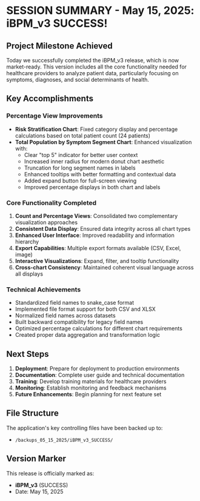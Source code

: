 # SESSION SUMMARY - May 15, 2025: iBPM_v3 SUCCESS!

## Project Milestone Achieved

Today we successfully completed the iBPM_v3 release, which is now market-ready. This version includes all the core functionality needed for healthcare providers to analyze patient data, particularly focusing on symptoms, diagnoses, and social determinants of health.

## Key Accomplishments

### Percentage View Improvements
- **Risk Stratification Chart**: Fixed category display and percentage calculations based on total patient count (24 patients)
- **Total Population by Symptom Segment Chart**: Enhanced visualization with:
  - Clear "top 5" indicator for better user context
  - Increased inner radius for modern donut chart aesthetic
  - Truncation for long segment names in labels
  - Enhanced tooltips with better formatting and contextual data
  - Added expand button for full-screen viewing
  - Improved percentage displays in both chart and labels
  
### Core Functionality Completed
1. **Count and Percentage Views**: Consolidated two complementary visualization approaches
2. **Consistent Data Display**: Ensured data integrity across all chart types
3. **Enhanced User Interface**: Improved readability and information hierarchy
4. **Export Capabilities**: Multiple export formats available (CSV, Excel, image)
5. **Interactive Visualizations**: Expand, filter, and tooltip functionality
6. **Cross-chart Consistency**: Maintained coherent visual language across all displays

### Technical Achievements
- Standardized field names to snake_case format
- Implemented file format support for both CSV and XLSX
- Normalized field names across datasets
- Built backward compatibility for legacy field names
- Optimized percentage calculations for different chart requirements
- Created proper data aggregation and transformation logic

## Next Steps
1. **Deployment**: Prepare for deployment to production environments
2. **Documentation**: Complete user guide and technical documentation
3. **Training**: Develop training materials for healthcare providers
4. **Monitoring**: Establish monitoring and feedback mechanisms
5. **Future Enhancements**: Begin planning for next feature set

## File Structure
The application's key controlling files have been backed up to:
- `/backups_05_15_2025/iBPM_v3_SUCCESS/`

## Version Marker
This release is officially marked as:
- **iBPM_v3** (SUCCESS)
- Date: May 15, 2025